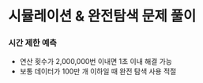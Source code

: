 # 시뮬레이션 & 완전탐색 문제 풀이

### 시간 제한 예측
* 연산 횟수가 2,000,000번 이내면 1초 이내 해결 가능
* 보통 데이터가 100만 개 이하일 때 완전 탐색 사용 적절
